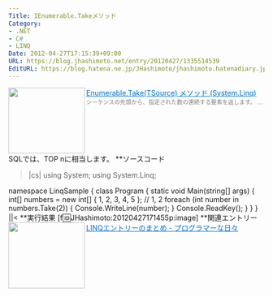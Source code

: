 ```yaml
---
Title: IEnumerable.Takeメソッド
Category:
- .NET
- C#
- LINQ
Date: 2012-04-27T17:15:39+09:00
URL: https://blog.jhashimoto.net/entry/20120427/1335514539
EditURL: https://blog.hatena.ne.jp/JHashimoto/jhashimoto.hatenadiary.jp/atom/entry/12921228815717256382
---
```


<a href="http://msdn.microsoft.com/ja-jp/library/bb503062.aspx" target="_blank"><img class="alignleft" align="left" border="0" src="http://capture.heartrails.com/150x130/shadow?http://msdn.microsoft.com/ja-jp/library/bb503062.aspx" alt="" width="150" height="130" /></a><a style="color:#0070C5;" href="http://msdn.microsoft.com/ja-jp/library/bb503062.aspx" target="_blank">Enumerable.Take(TSource) メソッド (System.Linq)</a><a href="http://b.hatena.ne.jp/entry/http://msdn.microsoft.com/ja-jp/library/bb503062.aspx" target="_blank"><img border="0" src="http://b.hatena.ne.jp/entry/image/http://msdn.microsoft.com/ja-jp/library/bb503062.aspx" alt="" /></a><br><span style="color: #808080;font-size: 80%;">シーケンスの先頭から、指定された数の連続する要素を返します。 ...</span><br style="clear:both;" />
SQLでは、TOP nに相当します。
**ソースコード
>|cs|
using System;
using System.Linq;

namespace LinqSample {
    class Program {
        static void Main(string[] args) {
            int[] numbers = new int[] { 1, 2, 3, 4, 5 };
            // 1, 2
            foreach (int number in numbers.Take(2)) {
                Console.WriteLine(number);
            }
            Console.ReadKey();
        }
    }
}
||<
**実行結果
[f:id:JHashimoto:20120427171455p:image]
**関連エントリー
<a href="http://d.hatena.ne.jp/JHashimoto/20120309/1331283458" target="_blank" rel="nofollow"><img class="alignleft" align="left" border="0" src="http://capture.heartrails.com/150x130/shadow?http://d.hatena.ne.jp/JHashimoto/20120309/1331283458" alt="" width="150" height="130" /></a><a style="color:#0070C5;" href="http://d.hatena.ne.jp/JHashimoto/20120309/1331283458" target="_blank" rel="nofollow">LINQエントリーのまとめ - プログラマーな日々</a><a href="http://b.hatena.ne.jp/entry/http://d.hatena.ne.jp/JHashimoto/20120309/1331283458" target="_blank"><img border="0" src="http://b.hatena.ne.jp/entry/image/http://d.hatena.ne.jp/JHashimoto/20120309/1331283458" alt="" /></a><br style="clear:both;" />

